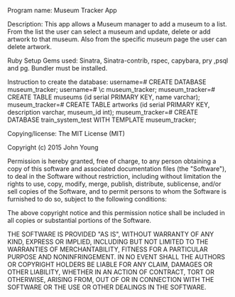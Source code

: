  Program name: Museum Tracker App

Description: This app allows a Museum manager to add a museum to a list. From the list the user can select a museum and update, delete or add artwork to that museum. Also from the specific museum page the user can delete artwork.

Ruby Setup Gems used: Sinatra, Sinatra-contrib, rspec, capybara, pry ,psql and pg. Bundler must be installed.

Instruction to create the database:
username=# CREATE DATABASE museum_tracker;
username=# \c museum_tracker;
museum_tracker=# CREATE TABLE museums (id serial PRIMARY KEY, name varchar);
museum_tracker=# CREATE TABLE artworks (id serial PRIMARY KEY, description varchar, museum_id int);
museum_tracker=# CREATE DATABASE train_system_test WITH TEMPLATE museum_tracker;

Copying/license: The MIT License (MIT)

Copyright (c)  2015 John Young

Permission is hereby granted, free of charge, to any person obtaining a copy of this software and associated documentation files (the "Software"), to deal in the Software without restriction, including without limitation the rights to use, copy, modify, merge, publish, distribute, sublicense, and/or sell copies of the Software, and to permit persons to whom the Software is furnished to do so, subject to the following conditions:

The above copyright notice and this permission notice shall be included in all copies or substantial portions of the Software.

THE SOFTWARE IS PROVIDED "AS IS", WITHOUT WARRANTY OF ANY KIND, EXPRESS OR IMPLIED, INCLUDING BUT NOT LIMITED TO THE WARRANTIES OF MERCHANTABILITY, FITNESS FOR A PARTICULAR PURPOSE AND NONINFRINGEMENT. IN NO EVENT SHALL THE AUTHORS OR COPYRIGHT HOLDERS BE LIABLE FOR ANY CLAIM, DAMAGES OR OTHER LIABILITY, WHETHER IN AN ACTION OF CONTRACT, TORT OR OTHERWISE, ARISING FROM, OUT OF OR IN CONNECTION WITH THE SOFTWARE OR THE USE OR OTHER DEALINGS IN THE SOFTWARE.
